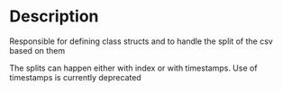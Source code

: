 # Description

Responsible for defining class structs and to handle the split of the csv based on them

The splits can happen either with index or with timestamps. Use of timestamps is currently deprecated